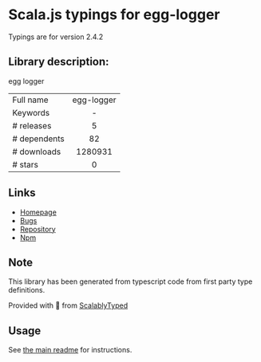 
# Scala.js typings for egg-logger

Typings are for version 2.4.2

## Library description:
egg logger

|                    |                 |
| ------------------ | :-------------: |
| Full name          | egg-logger |
| Keywords           | - |
| # releases         | 5 |
| # dependents       | 82 |
| # downloads        | 1280931 |
| # stars            | 0 |

## Links
- [Homepage](https://github.com/eggjs/egg-logger)
- [Bugs](https://github.com/eggjs/egg-logger/issues)
- [Repository](https://github.com/eggjs/egg-logger)
- [Npm](https://www.npmjs.com/package/egg-logger)
    


## Note
This library has been generated from typescript code from first party type definitions.

Provided with :purple_heart: from [ScalablyTyped](https://github.com/oyvindberg/ScalablyTyped)

## Usage
See [the main readme](../../readme.md) for instructions.


